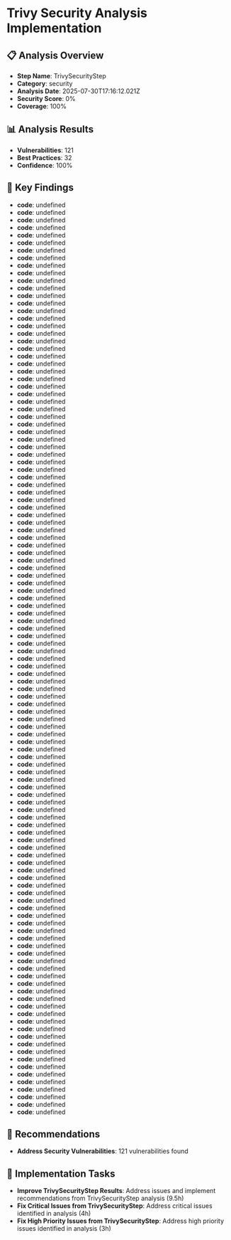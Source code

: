 # Trivy Security Analysis Implementation

## 📋 Analysis Overview
- **Step Name**: TrivySecurityStep
- **Category**: security
- **Analysis Date**: 2025-07-30T17:16:12.021Z
- **Security Score**: 0%
- **Coverage**: 100%

## 📊 Analysis Results
- **Vulnerabilities**: 121
- **Best Practices**: 32
- **Confidence**: 100%

## 🎯 Key Findings
- **code**: undefined
- **code**: undefined
- **code**: undefined
- **code**: undefined
- **code**: undefined
- **code**: undefined
- **code**: undefined
- **code**: undefined
- **code**: undefined
- **code**: undefined
- **code**: undefined
- **code**: undefined
- **code**: undefined
- **code**: undefined
- **code**: undefined
- **code**: undefined
- **code**: undefined
- **code**: undefined
- **code**: undefined
- **code**: undefined
- **code**: undefined
- **code**: undefined
- **code**: undefined
- **code**: undefined
- **code**: undefined
- **code**: undefined
- **code**: undefined
- **code**: undefined
- **code**: undefined
- **code**: undefined
- **code**: undefined
- **code**: undefined
- **code**: undefined
- **code**: undefined
- **code**: undefined
- **code**: undefined
- **code**: undefined
- **code**: undefined
- **code**: undefined
- **code**: undefined
- **code**: undefined
- **code**: undefined
- **code**: undefined
- **code**: undefined
- **code**: undefined
- **code**: undefined
- **code**: undefined
- **code**: undefined
- **code**: undefined
- **code**: undefined
- **code**: undefined
- **code**: undefined
- **code**: undefined
- **code**: undefined
- **code**: undefined
- **code**: undefined
- **code**: undefined
- **code**: undefined
- **code**: undefined
- **code**: undefined
- **code**: undefined
- **code**: undefined
- **code**: undefined
- **code**: undefined
- **code**: undefined
- **code**: undefined
- **code**: undefined
- **code**: undefined
- **code**: undefined
- **code**: undefined
- **code**: undefined
- **code**: undefined
- **code**: undefined
- **code**: undefined
- **code**: undefined
- **code**: undefined
- **code**: undefined
- **code**: undefined
- **code**: undefined
- **code**: undefined
- **code**: undefined
- **code**: undefined
- **code**: undefined
- **code**: undefined
- **code**: undefined
- **code**: undefined
- **code**: undefined
- **code**: undefined
- **code**: undefined
- **code**: undefined
- **code**: undefined
- **code**: undefined
- **code**: undefined
- **code**: undefined
- **code**: undefined
- **code**: undefined
- **code**: undefined
- **code**: undefined
- **code**: undefined
- **code**: undefined
- **code**: undefined
- **code**: undefined
- **code**: undefined
- **code**: undefined
- **code**: undefined
- **code**: undefined
- **code**: undefined
- **code**: undefined
- **code**: undefined
- **code**: undefined
- **code**: undefined
- **code**: undefined
- **code**: undefined
- **code**: undefined
- **code**: undefined
- **code**: undefined
- **code**: undefined
- **code**: undefined
- **code**: undefined
- **code**: undefined
- **code**: undefined

## 📝 Recommendations
- **Address Security Vulnerabilities**: 121 vulnerabilities found

## 🔧 Implementation Tasks
- **Improve TrivySecurityStep Results**: Address issues and implement recommendations from TrivySecurityStep analysis (9.5h)
- **Fix Critical Issues from TrivySecurityStep**: Address critical issues identified in analysis (4h)
- **Fix High Priority Issues from TrivySecurityStep**: Address high priority issues identified in analysis (3h)
